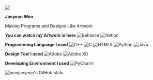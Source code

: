 <img src="https://capsule-render.vercel.app/api?type=waving&color=timeGradient&height=300&section=header&text=JaeYeon%20Won&animation=fadeIn&fontColor=ffffff&fontSize=70" />

<b>Jaeyeon Won</b>

Making Programs and Designs Like Artwork

<b>You can watch my Artwork in here</b>
![Behance](https://img.shields.io/badge/Behance-1769ff?style=for-the-badge&logo=behance&logoColor=white)
![Notion](https://img.shields.io/badge/Notion-%23000000.svg?style=for-the-badge&logo=notion&logoColor=white)

<b>Programming Language I used</b>
![C++](https://img.shields.io/badge/c++-%2300599C.svg?style=for-the-badge&logo=c%2B%2B&logoColor=white)
![C](https://img.shields.io/badge/c-%2300599C.svg?style=for-the-badge&logo=c&logoColor=white)
![HTML5](https://img.shields.io/badge/html5-%23E34F26.svg?style=for-the-badge&logo=html5&logoColor=white)
![Python](https://img.shields.io/badge/python-3670A0?style=for-the-badge&logo=python&logoColor=ffffff)
![Java](https://img.shields.io/badge/java-%23ED8B00.svg?style=for-the-badge&logo=java&logoColor=white)


<b>Design Tool I used</b>
![Adobe](https://img.shields.io/badge/adobe-%23FF0000.svg?style=for-the-badge&logo=adobe&logoColor=white)
![Adobe XD](https://img.shields.io/badge/Adobe%20XD-470137?style=for-the-badge&logo=Adobe%20XD&logoColor=#FF61F6)

<b>Developing Environment I used</b>
![PyCharm](https://img.shields.io/badge/pycharm-143?style=for-the-badge&logo=pycharm&logoColor=black&color=black&labelColor=green)

![wonjaeyeon's GitHub stats](https://github-readme-stats.vercel.app/api?username=wonjaeyeon&theme=dark&show_icons=true)


<!--
**wonjaeyeon/wonjaeyeon** is a ✨ _special_ ✨ repository because its `README.md` (this file) appears on your GitHub profile.

Here are some ideas to get you started:




- 🔭 I’m currently working on ...
- 🌱 I’m currently learning ...
- 👯 I’m looking to collaborate on ...
- 🤔 I’m looking for help with ...
- 💬 Ask me about ...
- 📫 How to reach me: ...
- 😄 Pronouns: ...
- ⚡ Fun fact: ...
-->
